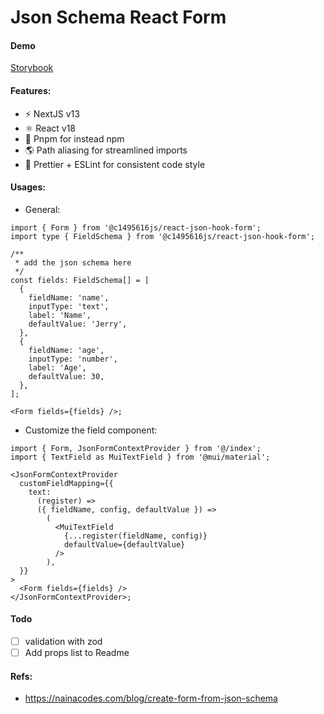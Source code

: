 # Json Schema React Form

#### Demo

[Storybook](https://c1495616js.github.io/react-json-hook-form)

#### Features:

- ⚡️ NextJS v13
- ⚛️ React v18
- 🧱 Pnpm for instead npm
- 🌎 Path aliasing for streamlined imports
- 🌈 Prettier + ESLint for consistent code style

#### Usages:

- General:

```tsx
import { Form } from '@c1495616js/react-json-hook-form';
import type { FieldSchema } from '@c1495616js/react-json-hook-form';

/**
 * add the json schema here
 */
const fields: FieldSchema[] = [
  {
    fieldName: 'name',
    inputType: 'text',
    label: 'Name',
    defaultValue: 'Jerry',
  },
  {
    fieldName: 'age',
    inputType: 'number',
    label: 'Age',
    defaultValue: 30,
  },
];

<Form fields={fields} />;
```

- Customize the field component:

```tsx
import { Form, JsonFormContextProvider } from '@/index';
import { TextField as MuiTextField } from '@mui/material';

<JsonFormContextProvider
  customFieldMapping={{
    text:
      (register) =>
      ({ fieldName, config, defaultValue }) =>
        (
          <MuiTextField
            {...register(fieldName, config)}
            defaultValue={defaultValue}
          />
        ),
  }}
>
  <Form fields={fields} />
</JsonFormContextProvider>;
```

#### Todo

- [ ] validation with zod
- [ ] Add props list to Readme

#### Refs:

- https://nainacodes.com/blog/create-form-from-json-schema
